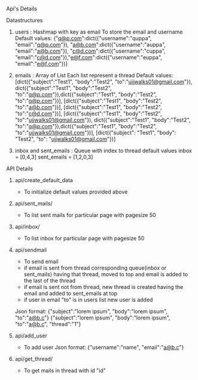 Api's Details

Datastructures
1. users : 	Hashmap with key as email
		To store the email and username	
Default values: 
{"q@p.com":dict({"username":"quppa", "email":"q@p.com"}), "a@b.com":dict({"username":"auppa", "email":"a@b.com"}), "c@d.com":dict({"username":"cuppa", "email":"c@d.com"}),"e@f.com":dict({"username":"euppa", "email":"e@f.com"})}

2. emails :	Array of List
		Each list represent a thread
Default values:      
[dict({"subject":"Test1", "body":"Test2", "to":"ujjwalks01@gmail.com"}), dict({"subject":"Test1", "body":"Test2", "to":"q@p.com"}),dict({"subject":"Test1", "body":"Test2", "to":"q@p.com"})],
[dict({"subject":"Test1", "body":"Test2", "to":"a@b.com"})], [dict({"subject":"Test1", "body":"Test2", "to":"c@d.com"})],
[dict({"subject":"Test1", "body":"Test2", "to":"ujjwalks01@gmail.com"}), dict({"subject":"Test1", "body":"Test2", "to":"q@p.com"}),dict({"subject":"Test1", "body":"Test2", "to":"ujjwalks01@gmail.com"})],
[dict({"subject": "Test1", "body": "Test2", "to": "ujjwalks01@gmail.com"})]

3. inbox and sent_emails :	Queue with index to thread
default values
inbox = [0,4,3]
sent_emails = [1,2,0,3]


API Details
1. api/create_default_data
	- To initialize default values provided above

2. api/sent_mails/<pagenum>
	- To list sent mails for particular page with pagesize 50

3. api/inbox/<pagenum>
	- To list inbox for particular page with pagesize 50

4. api/sendmail
	- To send email
	- if email is sent from thread corresponding queue(inbox or sent_mails) having that thread, 
	  moved to top and email is added to the last of the thread
	- if email is sent not from thread, new thread is created having the email and added to 
	  sent_emails at top
	- if user in email "to" is in users list new user is added

 	Json format:
		{"subject":"lorem ipsum", "body":"lorem ipsum", "to":"a@b.c"}
		{"subject":"lorem ipsum", "body":"lorem ipsum", "to":"a@b.c", "thread":"1"}

5. api/add_user
	- To add user
	Json format:
		{"username":"name", "email":"a@b.c"}

6. api/get_thread/<id>
    - To get mails in thread with id "id"




	
